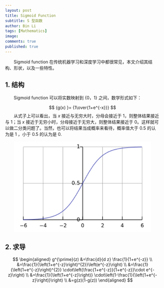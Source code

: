 ```yaml
---
layout: post
title: Sigmoid Function
subtitle: S 型函数
author: Bin Li
tags: [Mathematics]
image: 
comments: true
published: true
---
```


　　Sigmoid function 在传统机器学习和深度学习中都很常见，本文介绍其结构、形状，以及一些特性。

## 1. 结构
　　Sigmoid function 可以将实数映射到 $\{0，1\}$ 之间，数学形式如下：

$$
{g(x) }= {1\over{1+e^{-x}}}
$$
　　从式子上可以看出，当 $x$ 接近与无穷大时，分母会接近于 $1$，则整体结果接近与 $1$；当 $x$ 接近于无穷小时，分母接近于无穷大，则整体结果接近于 $0$。这样就可以做二分类问题了。当然，也可以将结果当成概率来看待，概率值大于 $0.5$ 的认为是 $1$ ，小于 $0.5$ 的认为是 $0$.

<p align="center">
    <img width="445" length="" src="/img/media/15068430849483.jpg">
</p>

## 2. 求导

$$
\begin{aligned} 
g^{\prime}(z) &=\frac{d}{d z} \frac{1}{1+e^{-z}} \\ 
&=\frac{1}{\left(1+e^{-z}\right)^{2}}\left(e^{-z}\right) \\ 
&=\frac{1}{\left(1+e^{-z}\right)^{2}} \cdot\left(\frac{1+e^{-z}}{1+e^{-z}}\cdot e^{-z}\right) \\ 
&=\frac{1}{\left(1+e^{-z}\right)} \cdot\left(1-\frac{1}{\left(1+e^{-z}\right)}\right) \\ 
&=g(z)(1-g(z)) \end{aligned}
$$